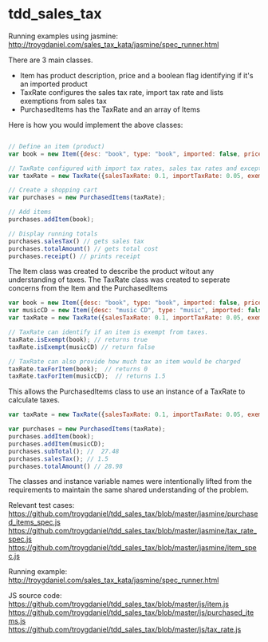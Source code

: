 tdd_sales_tax
=============

Running examples using jasmine:
http://troygdaniel.com/sales_tax_kata/jasmine/spec_runner.html

There are 3 main classes.  
- Item has product description, price and a boolean flag identifying if it's an imported product
- TaxRate configures the sales tax rate, import tax rate and lists exemptions from sales tax
- PurchasedItems has the TaxRate and an array of Items

Here is how you would implement the above classes:
```javascript

// Define an item (product)
var book = new Item({desc: "book", type: "book", imported: false, price: 12.49});

// TaxRate configured with import tax rates, sales tax rates and exceptions from sales taxes
var taxRate = new TaxRate({salesTaxRate: 0.1, importTaxRate: 0.05, exemptions: ["book", "food", "medical"]});

// Create a shopping cart
var purchases = new PurchasedItems(taxRate);

// Add items 
purchases.addItem(book);

// Display running totals
purchases.salesTax() // gets sales tax
purchases.totalAmount() // gets total cost
purchases.receipt() // prints receipt
```

The Item class was created to describe the product witout any understanding of taxes.   The TaxRate class was created to seperate concerns from the Item and the PurchasedItems

```javascript
var book = new Item({desc: "book", type: "book", imported: false, price: 12.49});
var musicCD = new Item({desc: "music CD", type: "music", imported: false, price: 14.99});
var taxRate = new TaxRate({salesTaxRate: 0.1, importTaxRate: 0.05, exemptions: ["book", "food", "medical"]});

// TaxRate can identify if an item is exempt from taxes.
taxRate.isExempt(book); // returns true
taxRate.isExempt(musicCD) // return false

// TaxRate can also provide how much tax an item would be charged
taxRate.taxForItem(book);  // returns 0
taxRate.taxForItem(musicCD);  // returns 1.5
```

This allows the PurchasedItems class to use an instance of a TaxRate to calculate taxes.

```javascript
var taxRate = new TaxRate({salesTaxRate: 0.1, importTaxRate: 0.05, exemptions: ["book", "food", "medical"]});

var purchases = new PurchasedItems(taxRate);
purchases.addItem(book); 
purchases.addItem(musicCD); 
purchases.subTotal(); //  27.48
purchases.salesTax(); // 1.5
purchases.totalAmount() // 28.98

```

The classes and instance variable names were intentionally lifted from the requirements to maintain the same shared understanding of the problem.

Relevant test cases:
	https://github.com/troygdaniel/tdd_sales_tax/blob/master/jasmine/purchased_items_spec.js
	https://github.com/troygdaniel/tdd_sales_tax/blob/master/jasmine/tax_rate_spec.js
	https://github.com/troygdaniel/tdd_sales_tax/blob/master/jasmine/item_spec.js

Running example:
	http://troygdaniel.com/sales_tax_kata/jasmine/spec_runner.html

JS source code:
	https://github.com/troygdaniel/tdd_sales_tax/blob/master/js/item.js
	https://github.com/troygdaniel/tdd_sales_tax/blob/master/js/purchased_items.js
	https://github.com/troygdaniel/tdd_sales_tax/blob/master/js/tax_rate.js
